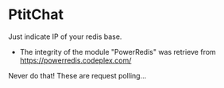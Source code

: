 # PtitChat

Just indicate IP of your redis base.

- The integrity of the module "PowerRedis" was retrieve from https://powerredis.codeplex.com/

Never do that! These are request polling...
